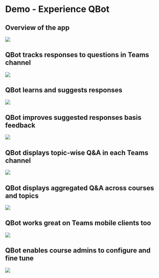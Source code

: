# Demo - Experience QBot
## Overview of the app
![](Documentation/images/QBotOverview.gif)

## QBot tracks responses to questions in Teams channel
![](Documentation/images/QBotTrackingResponse.gif)

## QBot learns and suggests responses
![](Documentation/images/QBotLearnsandSuggests.gif)

## QBot improves suggested responses basis feedback
![](Documentation/images/QBotImprovesSuggestions.gif)

## QBot displays topic-wise Q&A in each Teams channel
![](Documentation/images/QBotChannelTab.gif)

## QBot displays aggregated Q&A across courses and topics
![](Documentation/images/QBotPersonallTab.gif)

## QBot works great on Teams mobile clients too
![](Documentation/images/QBotMobile.gif)

## QBot enables course admins to configure and fine tune
![](Documentation/images/QBotAdminControls.gif)
